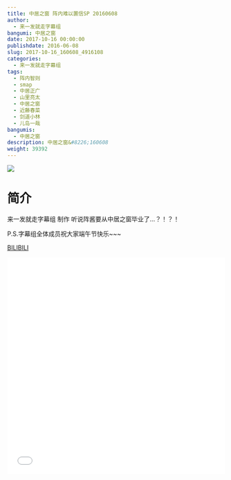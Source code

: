 ```yaml
---
title: 中居之窗 阵内难以置信SP 20160608
author: 
  - 来一发就走字幕组
bangumi: 中居之窗
date: 2017-10-16 00:00:00
publishdate: 2016-06-08
slug: 2017-10-16_160608_4916108
categories: 
  - 来一发就走字幕组
tags: 
  - 阵内智则
  - smap
  - 中居正广
  - 山里亮太
  - 中居之窗
  - 近藤春菜
  - 剑道小林
  - 儿岛一哉
bangumis: 
  - 中居之窗
description: 中居之窗&#8226;160608
weight: 39392
---
```


![](https://i.imgur.com/3sAKv5X.jpg)

# 简介  
来一发就走字幕组 制作 听说阵酱要从中居之窗毕业了…？！？！


P.S.字幕组全体成员祝大家端午节快乐~~~

  [BILIBILI](https://www.bilibili.com/video/av4916108/)


<div class="vcontainer">  <iframe class='video' src="//www.bilibili.com/html/html5player.html?cid=7983487&aid=4916108" width="100%" height="500" frameborder="0" allowfullscreen="allowfullscreen"></iframe></div>
